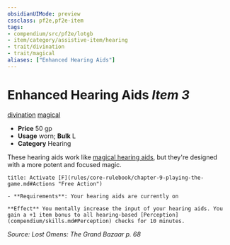 ```yaml
---
obsidianUIMode: preview
cssclass: pf2e,pf2e-item
tags:
- compendium/src/pf2e/lotgb
- item/category/assistive-item/hearing
- trait/divination
- trait/magical
aliases: ["Enhanced Hearing Aids"]
---
```

# Enhanced Hearing Aids *Item 3*  
[divination](rules/traits/divination.md "Divination School Trait")  [magical](rules/traits/magical.md "Magical Item Trait")  

- **Price** 50 gp
- **Usage** worn; **Bulk** L
- **Category** Hearing

These hearing aids work like [magical hearing aids](compendium/equipment/items/magical-hearing-aids-lotgb.md), but they're designed with a more potent and focused magic.

```ad-embed-ability
title: Activate [F](rules/core-rulebook/chapter-9-playing-the-game.md#Actions "Free Action")

- **Requirements**: Your hearing aids are currently on

**Effect** You mentally increase the input of your hearing aids. You gain a +1 item bonus to all hearing-based [Perception](compendium/skills.md#Perception) checks for 10 minutes.
```

*Source: Lost Omens: The Grand Bazaar p. 68*